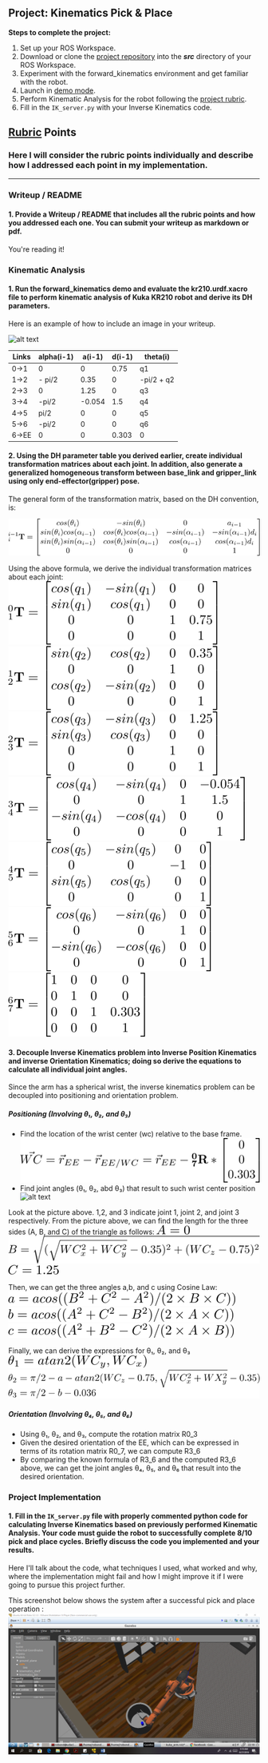 ## Project: Kinematics Pick & Place

**Steps to complete the project:**  


1. Set up your ROS Workspace.
2. Download or clone the [project repository](https://github.com/udacity/RoboND-Kinematics-Project) into the ***src*** directory of your ROS Workspace.  
3. Experiment with the forward_kinematics environment and get familiar with the robot.
4. Launch in [demo mode](https://classroom.udacity.com/nanodegrees/nd209/parts/7b2fd2d7-e181-401e-977a-6158c77bf816/modules/8855de3f-2897-46c3-a805-628b5ecf045b/lessons/91d017b1-4493-4522-ad52-04a74a01094c/concepts/ae64bb91-e8c4-44c9-adbe-798e8f688193).
5. Perform Kinematic Analysis for the robot following the [project rubric](https://review.udacity.com/#!/rubrics/972/view).
6. Fill in the `IK_server.py` with your Inverse Kinematics code. 


[//]: # (Image References)

[image1]: ./misc_images/misc1.png
[image2]: ./misc_images/misc3.png
[image3]: ./misc_images/misc2.png
[successful_mission]: ./misc_images/done.png

[imageT]: ./misc_images/T.png
[imageT0_1]: ./misc_images/T0_1.png
[imageT1_2]: ./misc_images/T1_2.png
[imageT2_3]: ./misc_images/T2_3.png
[imageT3_4]: ./misc_images/T3_4.png
[imageT4_5]: ./misc_images/T4_5.png
[imageT5_6]: ./misc_images/T5_6.png
[imageT6_7]: ./misc_images/T6_7.png

[wc_location]: ./misc_images/wc_location.png

[A]: ./misc_images/A.png
[B]: ./misc_images/B.png
[C]: ./misc_images/C.png
[a_angle]: ./misc_images/a_angle.png
[b_angle]: ./misc_images/b_angle.png
[c_angle]: ./misc_images/c_angle.png
[theta1]: ./misc_images/theta1.png
[theta2n3]: ./misc_images/theta2n3.png

## [Rubric](https://review.udacity.com/#!/rubrics/972/view) Points
### Here I will consider the rubric points individually and describe how I addressed each point in my implementation.  

---
### Writeup / README

#### 1. Provide a Writeup / README that includes all the rubric points and how you addressed each one.  You can submit your writeup as markdown or pdf.  

You're reading it!

### Kinematic Analysis
#### 1. Run the forward_kinematics demo and evaluate the kr210.urdf.xacro file to perform kinematic analysis of Kuka KR210 robot and derive its DH parameters.

Here is an example of how to include an image in your writeup.

![alt text][image1]

Links | alpha(i-1)  | a(i-1)  | d(i-1)  | theta(i)
---   | ---         | ---     | ---     | ---
0->1  | 0           | 0       | 0.75    | q1
1->2  | - pi/2      | 0.35    | 0       | -pi/2 + q2
2->3  | 0           | 1.25    | 0       | q3
3->4  |  -pi/2      | -0.054  | 1.5     | q4
4->5  | pi/2        | 0       | 0       | q5
5->6  | -pi/2       | 0       | 0       | q6
6->EE | 0           | 0       | 0.303   | 0

#### 2. Using the DH parameter table you derived earlier, create individual transformation matrices about each joint. In addition, also generate a generalized homogeneous transform between base_link and gripper_link using only end-effector(gripper) pose.

The general form of the transformation matrix, based on the DH convention, is:

![Transformation Matrix T][imageT]

Using the above formula, we derive the individual transformation matrices about each joint:
![Transformation Matrix T0_1][imageT0_1] <br />
![Transformation Matrix T1_2][imageT1_2] <br />
![Transformation Matrix T2_3][imageT2_3]<br />
![Transformation Matrix T3_4][imageT3_4]<br />
![Transformation Matrix T4_5][imageT4_5]<br />
![Transformation Matrix T5_6][imageT5_6]<br />
![Transformation Matrix T6_7][imageT6_7]<br />

#### 3. Decouple Inverse Kinematics problem into Inverse Position Kinematics and inverse Orientation Kinematics; doing so derive the equations to calculate all individual joint angles.

Since the arm has a spherical wrist, the inverse kinematics problem can be decoupled into positioning and orientation problem.

##### Positioning (Involving &theta;&#8321;, &theta;&#8322;, and &theta;&#8323;)
* Find the location of the wrist center (wc) relative to the base frame.
![Location of wrist center][wc_location]
* Find joint angles (&theta;&#8321;, &theta;&#8322;, abd &theta;&#8323;) that result to such wrist center position
![alt text][image2]

Look at the picture above. 1,2, and 3 indicate joint 1, joint 2, and joint 3 respectively. From the picture above, we can find the length for the three sides (A, B, and C) of the triangle as follows: 
![side A][A]<br/>
![side B][B]<br/>
![side C][C]<br/>

Then, we can get the three angles a,b, and c using Cosine Law: <br/>
![a_angle][a_angle]<br/>
![b_angle][b_angle]<br/>
![c_angle][c_angle]<br/>

Finally, we can derive the expressions for &theta;&#8321;, &theta;&#8322;, and &theta;&#8323;
![theta1][theta1]<br/>
![theta 2 and 3][theta2n3]<br/>

##### Orientation (Involving &theta;&#8324;, &theta;&#8325;, and &theta;&#8326;)
* Using &theta;&#8321;, &theta;&#8322;, and &theta;&#8323;, compute the rotation matrix R0_3
* Given the desired orientation of the EE, which can be expressed in terms of its rotation matrix R0_7, we can compute R3_6
* By comparing the known formula of R3_6 and the computed R3_6 above, we can get the joint angles &theta;&#8324;, &theta;&#8325;, and &theta;&#8326; that result into the desired orientation.



### Project Implementation

#### 1. Fill in the `IK_server.py` file with properly commented python code for calculating Inverse Kinematics based on previously performed Kinematic Analysis. Your code must guide the robot to successfully complete 8/10 pick and place cycles. Briefly discuss the code you implemented and your results. 


Here I'll talk about the code, what techniques I used, what worked and why, where the implementation might fail and how I might improve it if I were going to pursue this project further.  


This screenshot below shows the system after a successful pick and place operation :
![Screenshot of successful mission][successful_mission]


